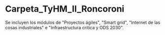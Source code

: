 # Carpeta_TyHM_II_Roncoroni
Se incluyen los módulos de "Proyectos ágiles", "Smart grid", "Internet de las cosas industriales" e "Infraestructura crítica y ODS 2030".

